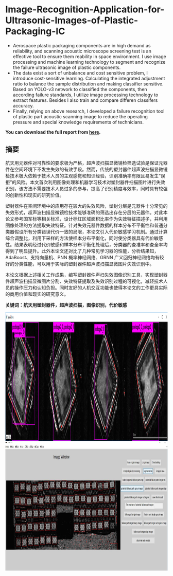 # Image-Recognition-Application-for-Ultrasonic-Images-of-Plastic-Packaging-IC
- Aerospace plastic packaging components are in high demand as reliability, and scanning acoustic microscope screening test is an effective tool to ensure them reability in space environment. I use image processing and machine learning technology to segment and recognize the failure ultrasonic image of plastic components.
- The data exist a sort of unbalance and cost sensitive problem, I introduce cost-sensitive learning. Calculating the integrated adjustment ratio to balance the sample distribution and making classifier sensitive. Based on YOLO-v3 network to classified the components, then according failure standards, I utilize image processing technology to extract features. Besides I also train and compare differen classifers accuracy.
- Finally, relying on above research, I developed a failure recognition tool of plastic part acoustic scanning image to reduce the operating pressure and special knowledge requirements of technicians.

**You can download the full report from [here](https://github.com/PrideLee/Image-Recognition-Application-for-Ultrasonic-Images-of-Plastic-Packaging-IC/blob/master/Image%20Recognition%20Application%20for%20Ultrasonic%20Images%20of%20Plastic%20Packaging%20IC.pdf).**

## 摘要
航天用元器件对可靠性的要求极为严格，超声波扫描显微镜检筛选试验是保证元器件在空间环境下不发生失效的有效手段。然而，传统的塑封器件超声波扫描显微镜检技术极大依赖于技术人员的主观感觉和知识经验，识别准确率有限且易发生“误拒”的风险。本文首次利用图像处理和机器学习技术对塑封器件扫描图片进行失效识别，该方法不需要技术人员过多的参与，提高了识别精度与效率，同时具有较强的创新性和现实的研究价值。

塑封器件在空间环境中的应用存在较大的失效风险，塑封分层是元器件十分常见的失效形式，超声波扫描显微镜检技术能够准确的筛选出存在分层的元器件。对此本论文参考国军标等相关标准，设计标红区域面积比率作为失效特征描述子，并利用图像处理的方法提取失效特征。针对失效元器件数据的样本分布不平衡性和普通分类器假设所有分类错误代价一致的局限，本论文引入代价敏感学习机制。通过计算综合调整比，利用下采样的方法使样本分布平衡化，同时使分类器具有代价敏感性。结果表明经过代价敏感和样本分布平衡化处理后，分类器的查准率和查全率均得到了明显提升。此外本论文还对比了几种常见学习器的性能，分析结果知，AdaBoost、支持向量机、PNN 概率神经网络、GRNN 广义回归神经网络均有较好的分类性能，可以用于实际的塑封器件超声波扫描显微图片失效识别中。

本论文根据上述相关工作成果，编写塑封器件声扫失效图像识别工具，实现塑封器件超声波扫描显微图片分割、失效特征提取及失效识别过程的可视化，减轻技术人员的操作压力和认知负担。同时友好的人机交互功能也使得本论文的工作更具实际的商用价值和现实的研究意义。

**关键词：航天用塑封器件，超声波扫描，图像识别，代价敏感**

<div align=center><img width="700" height="400" src="https://github.com/PrideLee/Image-Recognition-Application-for-Ultrasonic-Images-of-Plastic-Packaging-IC/blob/master/reform_1.png"/></div>

<div align=center><img width="700" height="400" src="https://github.com/PrideLee/Image-Recognition-Application-for-Ultrasonic-Images-of-Plastic-Packaging-IC/blob/master/tool.png"/></div>


